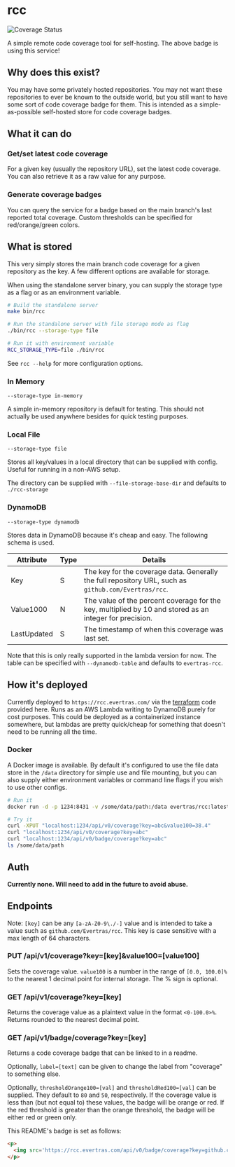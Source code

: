 # rcc

<p>
  <img src='https://rcc.evertras.com/api/v0/badge/coverage?key=github.com/Evertras/rcc' alt='Coverage Status'/>
</p>

A simple remote code coverage tool for self-hosting.  The above badge
is using this service!

## Why does this exist?

You may have some privately hosted repositories.  You may not want these
repositories to ever be known to the outside world, but you still want
to have some sort of code coverage badge for them.  This is intended
as a simple-as-possible self-hosted store for code coverage badges.

## What it can do

### Get/set latest code coverage

For a given key (usually the repository URL), set the latest code coverage.
You can also retrieve it as a raw value for any purpose.

### Generate coverage badges

You can query the service for a badge based on the main branch's last reported
total coverage.  Custom thresholds can be specified for red/orange/green colors.

## What is stored

This very simply stores the main branch code coverage for a given repository
as the key.  A few different options are available for storage.

When using the standalone server binary, you can supply the storage type as a flag
or as an environment variable.

```bash
# Build the standalone server
make bin/rcc

# Run the standalone server with file storage mode as flag
./bin/rcc --storage-type file

# Run it with environment variable
RCC_STORAGE_TYPE=file ./bin/rcc
```

See `rcc --help` for more configuration options.

### In Memory

`--storage-type in-memory`

A simple in-memory repository is default for testing.  This should not actually
be used anywhere besides for quick testing purposes.

### Local File

`--storage-type file`

Stores all key/values in a local directory that can be supplied with config.
Useful for running in a non-AWS setup.

The directory can be supplied with `--file-storage-base-dir` and defaults
to `./rcc-storage`

### DynamoDB

`--storage-type dynamodb`

Stores data in DynamoDB because it's cheap and easy.  The following schema is used.

| Attribute | Type | Details |
|-----------|------|---------|
| Key       | S    | The key for the coverage data.  Generally the full repository URL, such as `github.com/Evertras/rcc`. |
| Value1000 | N    | The value of the percent coverage for the key, multiplied by 10 and stored as an integer for precision. |
| LastUpdated | S  | The timestamp of when this coverage was last set. |

Note that this is only really supported in the lambda version for now.
The table can be specified with `--dynamodb-table` and defaults to `evertras-rcc`.

## How it's deployed

Currently deployed to `https://rcc.evertras.com/` via the [terraform](./terraform)
code provided here.  Runs as an AWS Lambda writing to DynamoDB purely for
cost purposes.  This could be deployed as a containerized instance somewhere,
but lambdas are pretty quick/cheap for something that doesn't need to be running
all the time.

### Docker

A Docker image is available.  By default it's configured to use the file data store
in the `/data` directory for simple use and file mounting, but you can also supply
either environment variables or command line flags if you wish to use other configs.

```bash
# Run it
docker run -d -p 1234:8431 -v /some/data/path:/data evertras/rcc:latest

# Try it
curl -XPUT "localhost:1234/api/v0/coverage?key=abc&value100=38.4"
curl "localhost:1234/api/v0/coverage?key=abc"
curl "localhost:1234/api/v0/badge/coverage?key=abc"
ls /some/data/path
```

## Auth

**Currently none.  Will need to add in the future to avoid abuse.**

## Endpoints

Note: `[key]` can be any `[a-zA-Z0-9\./-]` value and is intended to take a value
such as `github.com/Evertras/rcc`.  This key is case sensitive with a max length
of 64 characters.

### PUT /api/v1/coverage?key=[key]&value100=[value100]

Sets the coverage value.  `value100` is a number in the range of `[0.0, 100.0]%`
to the nearest 1 decimal point for internal storage.  The % sign is optional.

### GET /api/v1/coverage?key=[key]

Returns the coverage value as a plaintext value in the format `<0-100.0>%`.  Returns
rounded to the nearest decimal point.

### GET /api/v1/badge/coverage?key=[key]

Returns a code coverage badge that can be linked to in a readme.

Optionally, `label=[text]` can be given to change the label from "coverage" to something else.

Optionally, `thresholdOrange100=[val]` and `thresholdRed100=[val]` can be supplied.  They default to `80` and `50`, respectively.  If the coverage value is less than (but not equal to) these values, the badge will be orange or red.  If the red threshold is greater than the orange threshold, the badge will be either red or green only.

This README's badge is set as follows:

```html
<p>
  <img src='https://rcc.evertras.com/api/v0/badge/coverage?key=github.com/Evertras/rcc' alt='Coverage Status'/>
</p>
```
